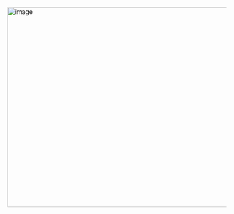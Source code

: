 <img width="810" height="459" alt="image" src="https://github.com/user-attachments/assets/9893eef1-6840-4c8d-99f2-e6bb8bfb2356" />
